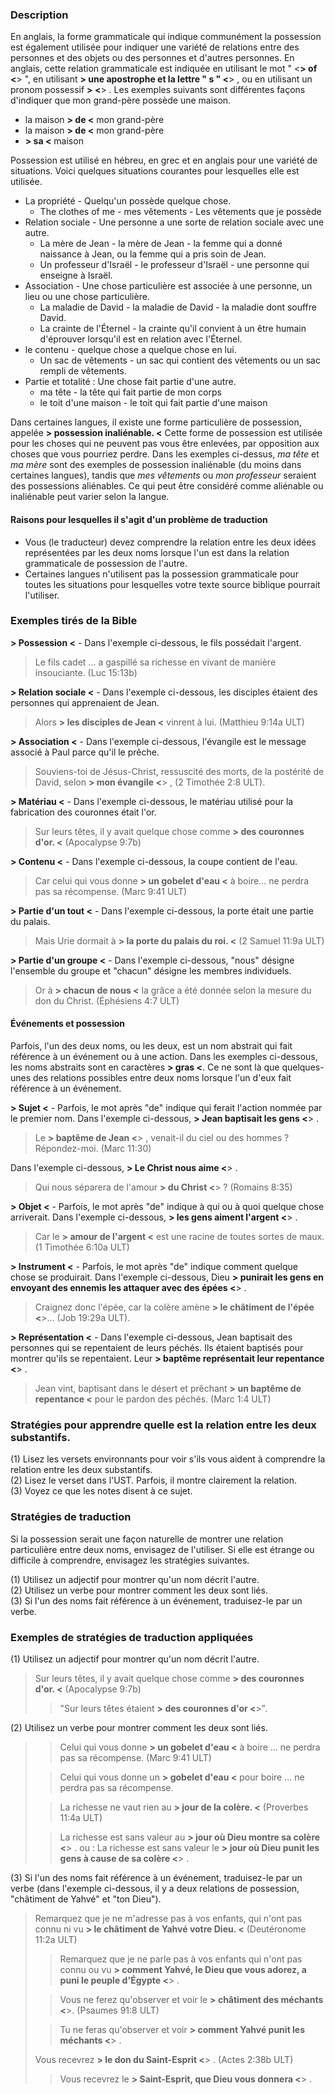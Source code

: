 ### Description

En anglais, la forme grammaticale qui indique communément la possession est également utilisée pour indiquer une variété de relations entre des personnes et des objets ou des personnes et d'autres personnes. En anglais, cette relation grammaticale est indiquée en utilisant le mot " <**> of <**> ", en utilisant **> une apostrophe et la lettre " s " <**> , ou en utilisant un pronom possessif **> <**> . Les exemples suivants sont différentes façons d'indiquer que mon grand-père possède une maison.

* la maison **> de <** mon grand-père
* la maison **> de <** mon grand-père
* **> sa <** maison

Possession est utilisé en hébreu, en grec et en anglais pour une variété de situations. Voici quelques situations courantes pour lesquelles elle est utilisée.

* La propriété - Quelqu'un possède quelque chose.
    * The clothes of me - mes vêtements - Les vêtements que je possède
* Relation sociale - Une personne a une sorte de relation sociale avec une autre.
    * La mère de Jean - la mère de Jean - la femme qui a donné naissance à Jean, ou la femme qui a pris soin de Jean.
    * Un professeur d'Israël - le professeur d'Israël - une personne qui enseigne à Israël.
* Association - Une chose particulière est associée à une personne, un lieu ou une chose particulière.
    * La maladie de David - la maladie de David - la maladie dont souffre David.
    * La crainte de l'Éternel - la crainte qu'il convient à un être humain d'éprouver lorsqu'il est en relation avec l'Éternel.
* le contenu - quelque chose a quelque chose en lui.
    * Un sac de vêtements - un sac qui contient des vêtements ou un sac rempli de vêtements.
* Partie et totalité : Une chose fait partie d'une autre.
    * ma tête - la tête qui fait partie de mon corps
    * le toit d'une maison - le toit qui fait partie d'une maison

Dans certaines langues, il existe une forme particulière de possession, appelée **> possession inaliénable. <** Cette forme de possession est utilisée pour les choses qui ne peuvent pas vous être enlevées, par opposition aux choses que vous pourriez perdre. Dans les exemples ci-dessus, *ma tête* et *ma mère* sont des exemples de possession inaliénable (du moins dans certaines langues), tandis que *mes vêtements* ou *mon professeur* seraient des possessions aliénables. Ce qui peut être considéré comme aliénable ou inaliénable peut varier selon la langue.

#### Raisons pour lesquelles il s'agit d'un problème de traduction

* Vous (le traducteur) devez comprendre la relation entre les deux idées représentées par les deux noms lorsque l'un est dans la relation grammaticale de possession de l'autre.
* Certaines langues n'utilisent pas la possession grammaticale pour toutes les situations pour lesquelles votre texte source biblique pourrait l'utiliser.

### Exemples tirés de la Bible

**> Possession <** - Dans l'exemple ci-dessous, le fils possédait l'argent.

> Le fils cadet ... a gaspillé sa richesse en vivant de manière insouciante. (Luc 15:13b)

**> Relation sociale <** - Dans l'exemple ci-dessous, les disciples étaient des personnes qui apprenaient de Jean.

> Alors **> les disciples de Jean <** vinrent à lui. (Matthieu 9:14a ULT)

**> Association <** - Dans l'exemple ci-dessous, l'évangile est le message associé à Paul parce qu'il le prêche.

> Souviens-toi de Jésus-Christ, ressuscité des morts, de la postérité de David, selon **> mon évangile <**> , (2 Timothée 2:8 ULT).

**> Matériau <** - Dans l'exemple ci-dessous, le matériau utilisé pour la fabrication des couronnes était l'or.

> Sur leurs têtes, il y avait quelque chose comme **> des couronnes d'or. <** (Apocalypse 9:7b)

**> Contenu <** - Dans l'exemple ci-dessous, la coupe contient de l'eau.

> Car celui qui vous donne **> un gobelet d'eau <** à boire... ne perdra pas sa récompense. (Marc 9:41 ULT)

**> Partie d'un tout <** - Dans l'exemple ci-dessous, la porte était une partie du palais.

> Mais Urie dormait à **> la porte du palais du roi. <** (2 Samuel 11:9a ULT)

**> Partie d'un groupe <** - Dans l'exemple ci-dessous, "nous" désigne l'ensemble du groupe et "chacun" désigne les membres individuels.

> Or à **> chacun de nous <** la grâce a été donnée selon la mesure du don du Christ. (Éphésiens 4:7 ULT)

#### Événements et possession

Parfois, l'un des deux noms, ou les deux, est un nom abstrait qui fait référence à un événement ou à une action. Dans les exemples ci-dessous, les noms abstraits sont en caractères **> gras <**. Ce ne sont là que quelques-unes des relations possibles entre deux noms lorsque l'un d'eux fait référence à un événement.

**> Sujet <** - Parfois, le mot après "de" indique qui ferait l'action nommée par le premier nom. Dans l'exemple ci-dessous, **> Jean baptisait les gens <**> .

> Le **> baptême de Jean <**> , venait-il du ciel ou des hommes ? Répondez-moi. (Marc 11:30)

Dans l'exemple ci-dessous, **> Le Christ nous aime <**> .

> Qui nous séparera de l'amour **> du Christ <**> ? (Romains 8:35)

**> Objet <** - Parfois, le mot après "de" indique à qui ou à quoi quelque chose arriverait. Dans l'exemple ci-dessous, **> les gens aiment l'argent <**> .

> Car le **> amour de l'argent <** est une racine de toutes sortes de maux. (1 Timothée 6:10a ULT)

**> Instrument <** - Parfois, le mot après "de" indique comment quelque chose se produirait. Dans l'exemple ci-dessous, Dieu **> punirait les gens en envoyant des ennemis les attaquer avec des épées <**> .

> Craignez donc l'épée, car la colère amène **> le châtiment de l'épée <**>... (Job 19:29a ULT).

**> Représentation <** - Dans l'exemple ci-dessous, Jean baptisait des personnes qui se repentaient de leurs péchés. Ils étaient baptisés pour montrer qu'ils se repentaient. Leur **> baptême représentait leur repentance <**> .

> Jean vint, baptisant dans le désert et prêchant **> un baptême de repentance <** pour le pardon des péchés. (Marc 1:4 ULT)

### Stratégies pour apprendre quelle est la relation entre les deux substantifs.

(1) Lisez les versets environnants pour voir s'ils vous aident à comprendre la relation entre les deux substantifs.<br>
(2) Lisez le verset dans l'UST. Parfois, il montre clairement la relation.<br>
(3) Voyez ce que les notes disent à ce sujet.

### Stratégies de traduction

Si la possession serait une façon naturelle de montrer une relation particulière entre deux noms, envisagez de l'utiliser. Si elle est étrange ou difficile à comprendre, envisagez les stratégies suivantes.

(1) Utilisez un adjectif pour montrer qu'un nom décrit l'autre.<br>
(2) Utilisez un verbe pour montrer comment les deux sont liés.<br>
(3) Si l'un des noms fait référence à un événement, traduisez-le par un verbe.

### Exemples de stratégies de traduction appliquées

(1) Utilisez un adjectif pour montrer qu'un nom décrit l'autre.

> Sur leurs têtes, il y avait quelque chose comme **> des couronnes d'or. <** (Apocalypse 9:7b)
>
> > "Sur leurs têtes étaient **> des couronnes d'or <**>".

(2) Utilisez un verbe pour montrer comment les deux sont liés.

> > Celui qui vous donne **> un gobelet d'eau <** à boire ... ne perdra pas sa récompense. (Marc 9:41 ULT)
>
> > Celui qui vous donne un **> gobelet d'eau <** pour boire ... ne perdra pas sa récompense.
>
> > La richesse ne vaut rien au **> jour de la colère. <** (Proverbes 11:4a ULT)
>
> > La richesse est sans valeur au **> jour où Dieu montre sa colère <**> .
> > ou :
> > La richesse est sans valeur le **> jour où Dieu punit les gens à cause de sa colère <**> .

(3) Si l'un des noms fait référence à un événement, traduisez-le par un verbe (dans l'exemple ci-dessous, il y a deux relations de possession, "châtiment de Yahvé" et "ton Dieu").

> Remarquez que je ne m'adresse pas à vos enfants, qui n'ont pas connu ni vu **> le châtiment de Yahvé votre Dieu. <** (Deutéronome 11:2a ULT)
>
> > Remarquez que je ne parle pas à vos enfants qui n'ont pas connu ou vu **> comment Yahvé, le Dieu que vous adorez, a puni le peuple d'Égypte <**> .
>
> > Vous ne ferez qu'observer et voir le **> châtiment des méchants <**>. (Psaumes 91:8 ULT)
>
> > Tu ne feras qu'observer et voir **> comment Yahvé punit les méchants <**> .
>
> Vous recevrez **> le don du Saint-Esprit <**> . (Actes 2:38b ULT)
>
> > Vous recevrez le **> Saint-Esprit, que Dieu vous donnera <**> .
